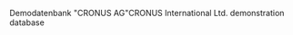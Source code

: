 <span data-ttu-id="7085c-101">Demodatenbank "CRONUS AG"</span><span class="sxs-lookup"><span data-stu-id="7085c-101">CRONUS International Ltd. demonstration database</span></span>
